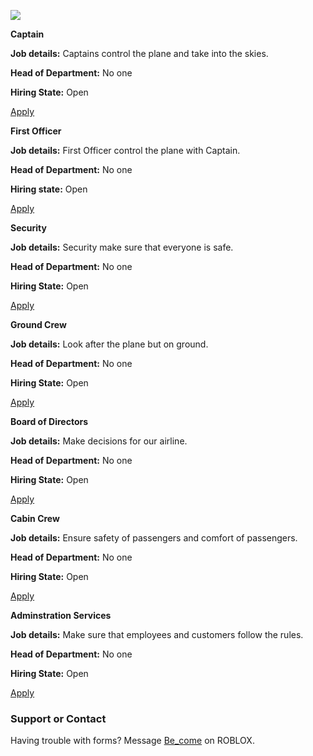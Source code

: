 
[![](https://preview.ibb.co/gNyzaH/289_C1_A3_A_1888_4200_8_E8_B_7469_C918895_F.jpg)](#)

**Captain**

**Job details:** Captains control the plane and take into the skies.

**Head of Department:** No one

**Hiring State:** Open

[Apply](https://docs.google.com/forms/d/e/1FAIpQLSeO_7D7citzFkWhVRJc2XCr4hDeSbI5gQQzr3CA-VFHJt2z3g/viewform?usp=sf_link)

**First Officer**

**Job details:** First Officer control the plane with Captain.

**Head of Department:** No one

**Hiring state:** Open

[Apply](https://docs.google.com/forms/d/e/1FAIpQLSefDFBmMrTCWcbvkHktePor-8kFg0bN_lbUcxiBHve95uljKQ/viewform?usp=sf_link)

**Security**

**Job details:** Security make sure that everyone is safe.

**Head of Department:** No one

**Hiring State:** Open

[Apply](https://docs.google.com/forms/d/e/1FAIpQLSdv5Teb7hHAtRDBFPvzvXvtEl14DB8uS63KDlDwEnCkq2Wyeg/viewform?usp=sf_link)

**Ground Crew**

**Job details:** Look after the plane but on ground.

**Head of Department:** No one

**Hiring State:** Open

[Apply](https://docs.google.com/forms/d/e/1FAIpQLSe-51Jk51xSZ9jYs-H1sUHhPA2lBMo8nT7l0BGOrdEIpskTMg/viewform?usp=sf_link)

**Board of Directors**

**Job details:** Make decisions for our airline.

**Head of Department:** No one

**Hiring State:** Open

[Apply](https://docs.google.com/forms/d/e/1FAIpQLScdBqDzbeFQ2PaP0A0oXuBzuolho9y7TSz9IHF41dIcjI_5YA/viewform?usp=sf_link)

**Cabin Crew**

**Job details:** Ensure safety of passengers and comfort of passengers.

**Head of Department:** No one

**Hiring State:** Open

[Apply](https://docs.google.com/forms/d/e/1FAIpQLSfKJiEFe-jlx5XHDmCb5vx6IAakuRn3wwBCx2CLnuILFPeX8A/viewform?usp=sf_link)

**Adminstration Services**

**Job details:** Make sure that employees and customers follow the rules.

**Head of Department:** No one

**Hiring State:** Open

[Apply](https://docs.google.com/forms/d/e/1FAIpQLSfh7RHD44ZPvpxydOHrNjWCAY03hWyV_iHJJe0d78pr6osKmw/viewform?usp=sf_link)

### Support or Contact

Having trouble with forms? Message [Be_come](https://www.roblox.com/users/360987298/profile) on ROBLOX.
